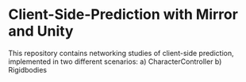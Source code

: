 # Client-Side-Prediction with Mirror and Unity
This repository contains networking studies of client-side prediction, implemented in two different scenarios:
a) CharacterController
b) Rigidbodies

